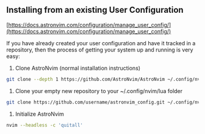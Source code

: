 ## Installing from an existing User Configuration

[https://docs.astronvim.com/configuration/manage_user_config/](https://docs.astronvim.com/configuration/manage_user_config/)

If you have already created your user configuration and have it tracked in a repository, then the process of getting your system up and running is very easy:

1. Clone AstroNvim (normal installation instructions)

```sh
git clone --depth 1 https://github.com/AstroNvim/AstroNvim ~/.config/nvim
```

1. Clone your empty new repository to your ~/.config/nvim/lua folder

```sh
git clone https://github.com/username/astronvim_config.git ~/.config/nvim/lua/user
```

1. Initialize AstroNvim

```sh
nvim --headless -c 'quitall'
```

